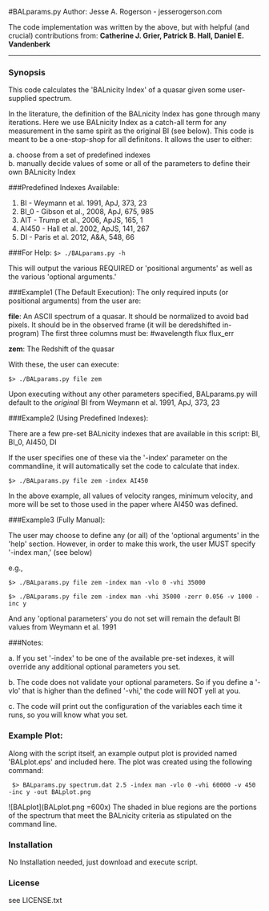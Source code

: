 #BALparams.py
Author: Jesse A. Rogerson - jesserogerson.com

The code implementation was written by the above, but with helpful (and crucial) contributions from: **Catherine J. Grier, Patrick B. Hall, Daniel E. Vandenberk**

-----

### Synopsis

This code calculates the 'BALnicity Index' of a quasar given some user-supplied spectrum.

In the literature, the definition of the BALnicity Index has gone through many iterations. Here we use BALnicity Index as a catch-all term for any measurement in the same spirit as the original BI (see below). This code is meant to be a one-stop-shop for all definitons. It allows the user to either:

a. choose from a set of predefined indexes  
b. manually decide values of some or all of the parameters to define their own BALnicity Index

###Predefined Indexes Available:

1. BI - Weymann et al. 1991, ApJ, 373, 23
2. BI_0 - Gibson et al., 2008, ApJ, 675, 985
3. AIT - Trump et al., 2006, ApJS, 165, 1
4. AI450 - Hall et al. 2002, ApJS, 141, 267
5. DI - Paris et al. 2012, A&A, 548, 66


###For Help:
`$> ./BALparams.py -h`

This will output the various REQUIRED or 'positional arguments' as well as the various 'optional arguments.'

###Example1 (The Default Execution):
The only required inputs (or positional arguments) from the user are:

**file**: An ASCII spectrum of a quasar. It should be normalized to avoid bad
pixels. It should be in the observed frame (it will be deredshifted in-program)
The first three columns must be: #wavelength flux flux_err

**zem**:  The Redshift of the quasar

With these, the user can execute:

`$> ./BALparams.py file zem`

Upon executing without any other parameters specified,
BALparams.py will default to the *original* BI from
Weymann et al. 1991, ApJ, 373, 23

###Example2 (Using Predefined Indexes):

There are a few pre-set BALnicity indexes that are available in this script: BI, BI_0, AI450, DI

If the user specifies one of these via the '-index' parameter on the commandline, it will automatically set the code to calculate that index.

`$> ./BALparams.py file zem -index AI450`

In the above example, all values of velocity ranges, minimum velocity, and more will be set to those used in the paper where AI450 was defined.

###Example3 (Fully Manual):

The user may choose to define any (or all) of the 'optional arguments' in the 'help' section. However, in order to make this work, the user MUST specify '-index man,' (see below)

e.g.,

`$> ./BALparams.py file zem -index man -vlo 0 -vhi 35000`

`$> ./BALparams.py file zem -index man -vhi 35000 -zerr 0.056 -v 1000 -inc y`

And any 'optional parameters' you do not set will remain the default BI values from Weymann et al. 1991

###Notes:

a. If you set '-index' to be one of the available pre-set indexes, it will override any additional optional parameters you set.

b. The code does not validate your optional parameters. So if you define a '-vlo' that is higher than the defined '-vhi,' the code will NOT yell at you.

c. The code will print out the configuration of the
variables each time it runs, so you will know what you set.

### Example Plot:

Along with the script itself, an example output plot is provided named 'BALplot.eps' and included here. The plot was created using the following command:

`
$> BALparams.py spectrum.dat 2.5 -index man -vlo 0 -vhi 60000 -v 450 -inc y -out BALplot.png`

![BALplot](BALplot.png =600x)
The shaded in blue regions are the portions of the spectrum that meet the BALnicity criteria as stipulated on the command line.


### Installation

No Installation needed, just download and execute script.

### License

see LICENSE.txt
